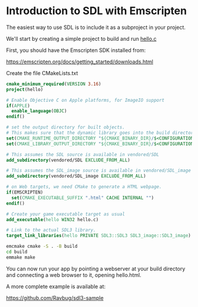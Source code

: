 
# Introduction to SDL with Emscripten

The easiest way to use SDL is to include it as a subproject in your project.

We'll start by creating a simple project to build and run [hello.c](hello.c)

First, you should have the Emscripten SDK installed from:

https://emscripten.org/docs/getting_started/downloads.html

Create the file CMakeLists.txt
```cmake
cmake_minimum_required(VERSION 3.16)
project(hello)

# Enable Objective C on Apple platforms, for ImageIO support
if(APPLE)
  enable_language(OBJC)
endif()

# set the output directory for built objects.
# This makes sure that the dynamic library goes into the build directory automatically.
set(CMAKE_RUNTIME_OUTPUT_DIRECTORY "${CMAKE_BINARY_DIR}/$<CONFIGURATION>")
set(CMAKE_LIBRARY_OUTPUT_DIRECTORY "${CMAKE_BINARY_DIR}/$<CONFIGURATION>")

# This assumes the SDL source is available in vendored/SDL
add_subdirectory(vendored/SDL EXCLUDE_FROM_ALL)

# This assumes the SDL_image source is available in vendored/SDL_image
add_subdirectory(vendored/SDL_image EXCLUDE_FROM_ALL)

# on Web targets, we need CMake to generate a HTML webpage. 
if(EMSCRIPTEN)
  set(CMAKE_EXECUTABLE_SUFFIX ".html" CACHE INTERNAL "")
endif()

# Create your game executable target as usual
add_executable(hello WIN32 hello.c)

# Link to the actual SDL3 library.
target_link_libraries(hello PRIVATE SDL3::SDL3 SDL3_image::SDL3_image)
```

```sh
emcmake cmake -S . -B build
cd build
emmake make
```

You can now run your app by pointing a webserver at your build directory and connecting a web browser to it, opening hello.html.

A more complete example is available at:

https://github.com/Ravbug/sdl3-sample

